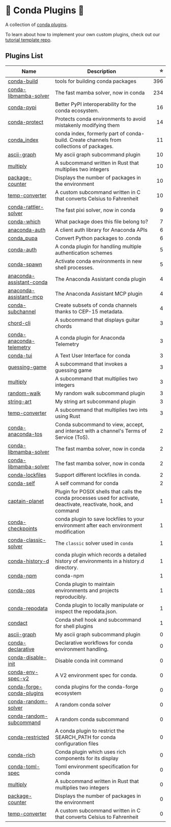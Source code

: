 # 🔌 Conda Plugins 🔌

A collection of [conda plugins](https://docs.conda.io/projects/conda/en/latest/dev-guide/plugins/index.html).

To learn about how to implement your own custom plugins, check out our [tutorial template repo](https://github.com/conda/conda-plugin-template).

## Plugins List

<!-- PLUGIN_LIST -->
| Name | Description | ⭐ |
|------|-------------|--:|
| [conda-build](https://github.com/conda/conda-build) | tools for building conda packages | 396 |
| [conda-libmamba-solver](https://github.com/conda/conda-libmamba-solver) | The fast mamba solver, now in conda | 234 |
| [conda-pypi](https://github.com/conda-incubator/conda-pypi) | Better PyPI interoperability for the conda ecosystem. | 16 |
| [conda-protect](https://github.com/conda-incubator/conda-protect) | Protects conda environments to avoid mistakenly modifying them | 14 |
| [conda_index](https://github.com/conda/conda-index) | conda index, formerly part of conda-build. Create channels from collections of packages. | 11 |
| [ascii-graph](https://github.com/conda/conda-plugin-template) | My ascii graph subcommand plugin | 10 |
| [multiply](https://github.com/conda/conda-plugin-template) | A subcommand written in Rust that multiplies two integers | 10 |
| [package-counter](https://github.com/conda/conda-plugin-template) | Displays the number of packages in the environment | 10 |
| [temp-converter](https://github.com/conda/conda-plugin-template) | A custom subcommand written in C that converts Celsius to Fahrenheit | 10 |
| [conda-rattler-solver](https://github.com/conda-incubator/conda-rattler-solver) | The fast pixi solver, now in conda | 9 |
| [conda-which](https://github.com/kelvinou01/conda-which) | What package does this file belong to? | 7 |
| [anaconda-auth](https://github.com/anaconda/anaconda-auth) | A client auth library for Anaconda APIs | 6 |
| [conda_pupa](https://github.com/dholth/conda-pupa) | Convert Python packages to .conda | 6 |
| [conda-auth](https://github.com/conda-incubator/conda-auth) | A conda plugin for handling multiple authentication schemes | 5 |
| [conda-spawn](https://github.com/conda-incubator/conda-spawn) | Activate conda environments in new shell processes. | 5 |
| [anaconda-assistant-conda](https://github.com/anaconda/assistant-sdk) | The Anaconda Assistant conda plugin | 4 |
| [anaconda-assistant-mcp](https://github.com/anaconda/assistant-sdk) | The Anaconda Assistant MCP plugin | 4 |
| [conda-subchannel](https://github.com/conda-incubator/conda-subchannel) | Create subsets of conda channels thanks to CEP-15 metadata. | 4 |
| [chord-cli](https://github.com/beeankha/SimplePythonStuff) | A subcommand that displays guitar chords | 3 |
| [conda-anaconda-telemetry](https://github.com/anaconda/conda-anaconda-telemetry) | A conda plugin for Anaconda Telemetry | 3 |
| [conda-tui](https://github.com/conda-incubator/conda-tui) | A Text User Interface for conda | 3 |
| [guessing-game](https://github.com/beeankha/SimplePythonStuff) | A subcommand that invokes a guessing game | 3 |
| [multiply](https://github.com/beeankha/SimplePythonStuff) | A subcommand that multiplies two integers | 3 |
| [random-walk](https://github.com/beeankha/SimplePythonStuff) | My random walk subcommand plugin | 3 |
| [string-art](https://github.com/beeankha/SimplePythonStuff) | My string art subcommand plugin | 3 |
| [temp-converter](https://github.com/beeankha/SimplePythonStuff) | A subcommand that multiplies two ints using Rust | 3 |
| [conda-anaconda-tos](https://github.com/anaconda/conda-anaconda-tos) | Conda subcommand to view, accept, and interact with a channel's Terms of Service (ToS). | 2 |
| [conda-libmamba-solver](https://github.com/Gujilde163904STI/lifi-project) | The fast mamba solver, now in conda | 2 |
| [conda-libmamba-solver](https://github.com/Gujilde163904STI/lifi-project) | The fast mamba solver, now in conda | 2 |
| [conda-lockfiles](https://github.com/conda-incubator/conda-lockfiles) | Support different lockfiles in conda. | 2 |
| [conda-self](https://github.com/conda-incubator/conda-self) | A self command for conda | 2 |
| [captain-planet](https://github.com/kalawac/simple-bash-plugin) | Plugin for POSIX shells that calls the conda processes used for activate, deactivate, reactivate, hook, and command | 1 |
| [conda-checkpoints](https://github.com/conda-incubator/conda-checkpoints) | conda plugin to save lockfiles to your environment after each environment modification | 1 |
| [conda-classic-solver](https://github.com/conda/conda-classic-solver) | The `classic` solver used in `conda` | 1 |
| [conda-history-d](https://github.com/jjhelmus/conda-history-d) | conda plugin which records a detailed history of environments in a history.d directory. | 1 |
| [conda-npm](https://github.com/aterrel/conda-npm) | conda-npm | 1 |
| [conda-ops](https://github.com/acwooding/conda-ops) | Conda plugin to maintain environments and projects reproducibly. | 1 |
| [conda-repodata](https://github.com/kenodegard/conda-repodata) | Conda plugin to locally manipulate or inspect the repodata.json. | 1 |
| [condact](https://github.com/conda-incubator/conda-shell) | Conda shell hook and subcommand for shell plugins | 1 |
| [ascii-graph](https://github.com/TMK04/conda-plugin) | My ascii graph subcommand plugin | 0 |
| [conda-declarative](https://github.com/jaimergp/conda-declarative) | Declarative workflows for conda environment handling. | 0 |
| [conda-disable-init](https://github.com/jennan/conda_disable_init) | Disable conda init command | 0 |
| [conda-env-spec-v2](https://github.com/peytondmurray/conda-env-spec-v2) | A V2 environment spec for conda. | 0 |
| [conda-forge-conda-plugins](https://github.com/regro/conda-forge-conda-plugins) | conda plugins for the conda-forge ecosystem | 0 |
| [conda-random-solver](https://github.com/costrouc/conda-random-solver) | A random conda solver | 0 |
| [conda-random-subcommand](https://github.com/costrouc/conda-random-subcomand) | A random conda subcommand | 0 |
| [conda-restricted](https://github.com/jezdez/conda-restricted) | A conda plugin to restrict the SEARCH_PATH for conda configuration files | 0 |
| [conda-rich](https://github.com/conda-incubator/conda-rich) | Conda plugin which uses rich components for its display | 0 |
| [conda-toml-spec](https://github.com/peytondmurray/conda-toml-spec) | Toml environment specification for conda | 0 |
| [multiply](https://github.com/TMK04/conda-plugin) | A subcommand written in Rust that multiplies two integers | 0 |
| [package-counter](https://github.com/TMK04/conda-plugin) | Displays the number of packages in the environment | 0 |
| [temp-converter](https://github.com/TMK04/conda-plugin) | A custom subcommand written in C that converts Celsius to Fahrenheit | 0 |

<!-- PLUGIN_LIST -->

[libmamba-shield]: https://img.shields.io/github/release/conda/conda-libmamba-solver.svg
[libmamba-releases]: https://github.com/conda/conda-libmamba-solver/releases
[libmamba-contributors]: https://github.com/conda/conda-libmamba-solver/graphs/contributors
[mamba project]: https://mamba.readthedocs.io/en/latest/

[auth-shield]: https://img.shields.io/github/v/release/conda-incubator/conda-auth.svg
[auth-releases]: https://github.com/conda-incubator/conda-auth/releases
[auth-contributors]: https://github.com/conda-incubator/conda-auth/graphs/contributors

[lock-shield]: https://img.shields.io/github/v/release/conda/conda-lock.svg
[lock-releases]: https://github.com/conda/conda-lock/releases
[lock-contributors]: https://github.com/conda/conda-lock/graphs/contributors

[protect-shield]: https://img.shields.io/github/v/release/conda-incubator/conda-protect.svg
[protect-releases]: https://github.com/conda-incubator/conda-protect/releases
[protect-contributors]: https://github.com/conda-incubator/conda-protect/graphs/contributors
[pre/post-command blog post]: https://conda.org/blog/2023-07-31-latest-conda-release-includes-new-plugin-hooks#conda-protect-and-the-pre-command-hook
